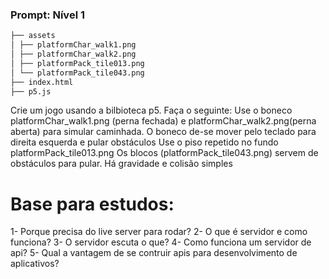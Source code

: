 ### Prompt: Nível 1

```bash
├── assets
│ ├── platformChar_walk1.png
│ ├── platformChar_walk2.png
│ ├── platformPack_tile013.png
│ └── platformPack_tile043.png
├── index.html
├── p5.js
```

Crie um jogo usando a bilbioteca p5.
Faça o seguinte:
Use o boneco platformChar_walk1.png (perna fechada) e platformChar_walk2.png(perna aberta) para simular caminhada. O boneco de-se mover pelo teclado para direita esquerda e pular obstáculos
Use o piso repetido no fundo platformPack_tile013.png
Os blocos (platformPack_tile043.png) servem de obstáculos para pular.
Há gravidade e colisão simples

# Base para estudos:

1- Porque precisa do live server para rodar?
2- O que é servidor e como funciona?
3- O servidor escuta o que?
4- Como funciona um servidor de api?
5- Qual a vantagem de se contruir apis para desenvolvimento de aplicativos?
